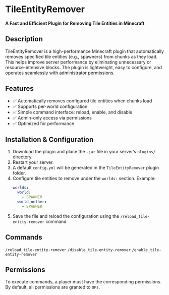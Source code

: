 # TileEntityRemover

**A Fast and Efficient Plugin for Removing Tile Entities in Minecraft**

## Description

TileEntityRemover is a high-performance Minecraft plugin that automatically removes specified tile entities (e.g., spawners) from chunks as they load. This helps improve server performance by eliminating unnecessary or resource-intensive blocks. The plugin is lightweight, easy to configure, and operates seamlessly with administrator permissions.

## Features

- ✅ Automatically removes configured tile entities when chunks load  
- ✅ Supports per-world configuration  
- ✅ Simple command interface: reload, enable, and disable  
- ✅ Admin-only access via permissions  
- ✅ Optimized for performance  

## Installation & Configuration

1. Download the plugin and place the `.jar` file in your server’s `plugins/` directory.  
2. Restart your server.  
3. A default `config.yml` will be generated in the `TileEntityRemover` plugin folder.  
4. Configure tile entities to remove under the `worlds:` section. Example:
   ```yaml
   worlds:
     world:
       - SPAWNER
     world_nether:
       - SPAWNER
5. Save the file and reload the configuration using the `/reload_tile-entity-remover` command.

## Commands

`/reload_tile-entity-remover`
`/disable_tile-entity-remover`
`/enable_tile-entity-remover`

## Permissions

To execute commands, a player must have the corresponding permissions. By default, all permissions are granted to `OPs`.
